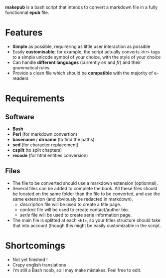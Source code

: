 __makepub__ is a bash script that intends to convert a markdown file in a fully functionnal __epub__ file.

Features
========

+ __Simple__ as possible, requirering as little user interaction as possible
+ Easily __customisable__; for example, the script actually converts `<hr>` tags to a simple unicode symbol of your choice, with the style of your choice
+ Can handle __different languages__ (currently _en_ and _fr_) and their grammatical rules.
+ Provide a clean file which should be __compatible__ with the majority of e-readers

Requirements
============

Software
--------

+ __Bash__
+ __Perl__ (for markdown convertion)
+ __basename__ / __dirname__ (to find the paths)
+ __sed__ (for character replacement)
+ __csplit__ (to split chapters)
+ __recode__ (for html entities conversion)

Files
-----

+ The file to be converted should use a markdown extension (optionnal).
+ Several files can be added to complete the book. All these files should be located on the same folder than the file to be converted, and use the same extension (and obviously be redacted in markdown).
    + _description_ file will be used to create a title page.
    + _contact_ file will be used to create contact/author bio.
    + _serie_ file will be used to create serie information page.
+ The main file is splitted at each `<h1>`, so your titles structure should take that into account (though this might be easily customizable in the script.

Shortcomings
============

+ Not yet finished !
+ Crapy english translations
+ I'm still a Bash noob, so I may make mistakes. Feel free to edit.

